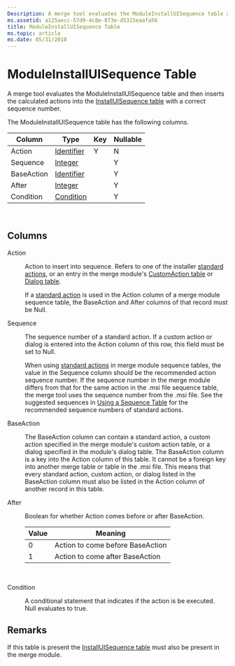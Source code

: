 ```yaml
---
Description: A merge tool evaluates the ModuleInstallUISequence table and then inserts the calculated actions into the InstallUISequence table with a correct sequence number.
ms.assetid: a125aecc-57d9-4c8e-873e-d5315eaafa56
title: ModuleInstallUISequence Table
ms.topic: article
ms.date: 05/31/2018
---
```


# ModuleInstallUISequence Table

A merge tool evaluates the ModuleInstallUISequence table and then inserts the calculated actions into the [InstallUISequence table](installuisequence-table.md) with a correct sequence number.

The ModuleInstallUISequence table has the following columns.



| Column     | Type                         | Key | Nullable |
|------------|------------------------------|-----|----------|
| Action     | [Identifier](identifier.md) | Y   | N        |
| Sequence   | [Integer](integer.md)       |     | Y        |
| BaseAction | [Identifier](identifier.md) |     | Y        |
| After      | [Integer](integer.md)       |     | Y        |
| Condition  | [Condition](condition.md)   |     | Y        |



 

## Columns

<dl> <dt>

<span id="Action"></span><span id="action"></span><span id="ACTION"></span>Action
</dt> <dd>

Action to insert into sequence. Refers to one of the installer [standard actions](standard-actions.md), or an entry in the merge module's [CustomAction table](customaction-table.md) or [Dialog table](dialog-table.md).

If a [standard action](standard-actions.md) is used in the Action column of a merge module sequence table, the BaseAction and After columns of that record must be Null.

</dd> <dt>

<span id="Sequence"></span><span id="sequence"></span><span id="SEQUENCE"></span>Sequence
</dt> <dd>

The sequence number of a standard action. If a custom action or dialog is entered into the Action column of this row, this field must be set to Null.

When using [standard actions](standard-actions.md) in merge module sequence tables, the value in the Sequence column should be the recommended action sequence number. If the sequence number in the merge module differs from that for the same action in the .msi file sequence table, the merge tool uses the sequence number from the .msi file. See the suggested sequences in [Using a Sequence Table](using-a-sequence-table.md) for the recommended sequence numbers of standard actions.

</dd> <dt>

<span id="BaseAction"></span><span id="baseaction"></span><span id="BASEACTION"></span>BaseAction
</dt> <dd>

The BaseAction column can contain a standard action, a custom action specified in the merge module's custom action table, or a dialog specified in the module's dialog table. The BaseAction column is a key into the Action column of this table. It cannot be a foreign key into another merge table or table in the .msi file. This means that every standard action, custom action, or dialog listed in the BaseAction column must also be listed in the Action column of another record in this table.

</dd> <dt>

<span id="After"></span><span id="after"></span><span id="AFTER"></span>After
</dt> <dd>

Boolean for whether Action comes before or after BaseAction.



| Value | Meaning                          |
|-------|----------------------------------|
| 0     | Action to come before BaseAction |
| 1     | Action to come after BaseAction  |



 

</dd> <dt>

<span id="Condition"></span><span id="condition"></span><span id="CONDITION"></span>Condition
</dt> <dd>

A conditional statement that indicates if the action is be executed. Null evaluates to true.

</dd> </dl>

## Remarks

If this table is present the [InstallUISequence table](installuisequence-table.md) must also be present in the merge module.

 

 



